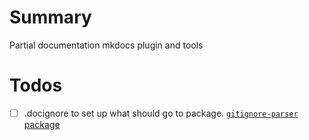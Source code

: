 # Summary

Partial documentation mkdocs plugin and tools


# Todos
- [ ] .docignore to set up what should go to package. [`gitignore-parser` package](https://github.com/mherrmann/gitignore_parser)